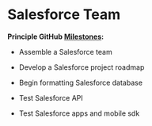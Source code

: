 # Salesforce Team

**Principle GitHub [Milestones]():**

- Assemble a Salesforce team

- Develop a Salesforce project roadmap

- Begin formatting Salesforce database

- Test Salesforce API

- Test Salesforce apps and mobile sdk
